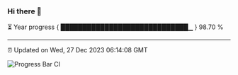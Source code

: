 ### Hi there 👋

⏳ Year progress { █████████████████████████████▁ } 98.70 %

---

⏰ Updated on Wed, 27 Dec 2023 06:14:08 GMT

![Progress Bar CI](https://github.com/liununu/liununu/workflows/Progress%20Bar%20CI/badge.svg)
